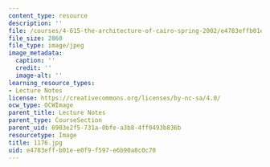 ```yaml
---
content_type: resource
description: ''
file: /courses/4-615-the-architecture-of-cairo-spring-2002/e4783effb01ee0f9f597e6b90a8c0c70_1176.jpg
file_size: 2860
file_type: image/jpeg
image_metadata:
  caption: ''
  credit: ''
  image-alt: ''
learning_resource_types:
- Lecture Notes
license: https://creativecommons.org/licenses/by-nc-sa/4.0/
ocw_type: OCWImage
parent_title: Lecture Notes
parent_type: CourseSection
parent_uid: 6903e2f5-731a-0bfe-a3b8-4ff0493b836b
resourcetype: Image
title: 1176.jpg
uid: e4783eff-b01e-e0f9-f597-e6b90a8c0c70
---
```


